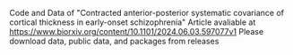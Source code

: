 Code and Data of "Contracted anterior-posterior systematic covariance of cortical thickness in early-onset schizophrenia"
Article avaliable at https://www.biorxiv.org/content/10.1101/2024.06.03.597077v1
Please download data, public data, and packages from releases
